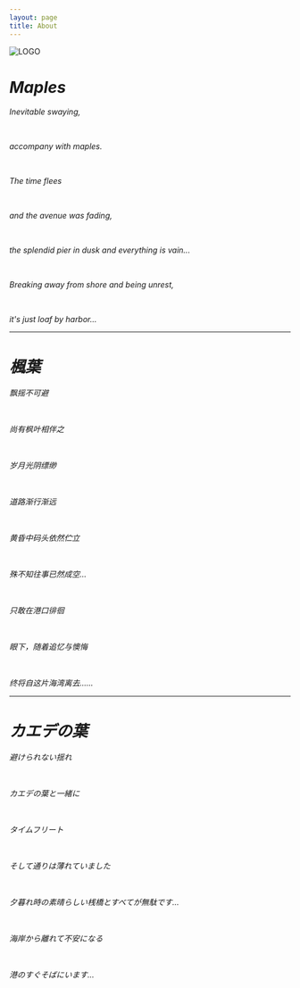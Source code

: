 ```yaml
---
layout: page
title: About
---
```

![LOGO](/maples/images/logo.png)

# _Maples_

_Inevitable swaying,_

<br>

_accompany with maples._

<br>

_The time flees_

<br>

_and the avenue was fading,_

<br>

_the splendid pier in dusk and everything is vain..._

<br>

_Breaking away from shore and being unrest,_

<br>

_it's just loaf by harbor..._

----

# _楓葉_

_飘摇不可避_

<br>

_尚有枫叶相伴之_

<br>

_岁月光阴缥缈_

<br>

_道路渐行渐远_

<br>

_黄昏中码头依然伫立_

<br>

_殊不知往事已然成空…_

<br>

_只敢在港口徘徊_

<br>

_眼下，随着追忆与懊悔_

<br>

_终将自这片海湾离去……_

----

# _カエデの葉_

_避けられない揺れ_

<br>

_カエデの葉と一緒に_

<br>

_タイムフリート_

<br>

_そして通りは薄れていました_

<br>

_夕暮れ時の素晴らしい桟橋とすべてが無駄です..._

<br>

_海岸から離れて不安になる_

<br>

_港のすぐそばにいます..._